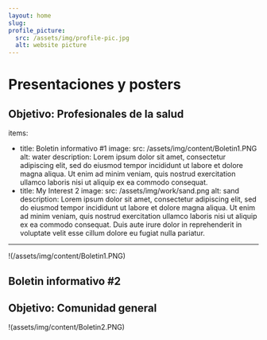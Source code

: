 ```yaml
---
layout: home
slug: 
profile_picture:
  src: /assets/img/profile-pic.jpg
  alt: website picture
---
```


# Presentaciones y posters

## 
## Objetivo: Profesionales de la salud

items:
  - title: Boletin informativo #1
    image:
      src: /assets/img/content/Boletin1.PNG
      alt: water
    description: Lorem ipsum dolor sit amet, consectetur adipiscing elit, sed do eiusmod tempor incididunt ut labore et dolore magna aliqua. Ut enim ad minim veniam, quis nostrud exercitation ullamco laboris nisi ut aliquip ex ea commodo consequat.
  - title: My Interest 2
    image:
      src: /assets/img/work/sand.png
      alt: sand
    description: Lorem ipsum dolor sit amet, consectetur adipiscing elit, sed do eiusmod tempor incididunt ut labore et dolore magna aliqua. Ut enim ad minim veniam, quis nostrud exercitation ullamco laboris nisi ut aliquip ex ea commodo consequat. Duis aute irure dolor in reprehenderit in voluptate velit esse cillum dolore eu fugiat nulla pariatur.
---


!(/assets/img/content/Boletin1.PNG)


## Boletin informativo #2
## Objetivo: Comunidad general

!(assets/img/content/Boletin2.PNG)